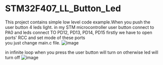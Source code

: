 # STM32F407_LL_Button_Led

This project contains simple low level code example.When you push the user button 4 leds light.
in my STM microcontroller user button connect to PA0  and leds connect TO PD12, PD13, PD14, PD15
firstly we have to open ports' RCC and set mode of these ports   
you just change main.c file.
![image](https://user-images.githubusercontent.com/75130493/147403192-92d707b0-8c78-42b2-9b3d-8adf7f37b9cf.png)

in infinite loop when you press the user button will turn on otherwise led will turn off
![image](https://user-images.githubusercontent.com/75130493/147403263-5bbaf5fb-6008-4fcd-8d96-b5e823e9bf14.png)




